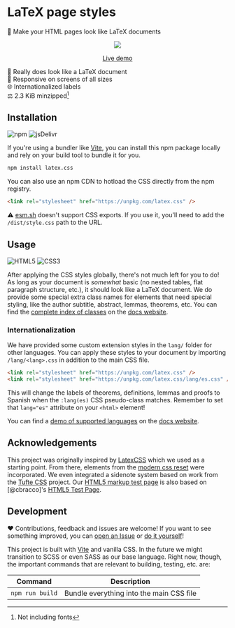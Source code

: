 # LaTeX page styles

🎨 Make your HTML pages look like LaTeX documents

<div align="center">

![](https://user-images.githubusercontent.com/61068799/216159720-9ddda0c2-a3c9-4ce9-972c-4338564aec00.png)

[Live demo](https://latex.now.sh/)

</div>

📄 Really does look like a LaTeX document \
📱 Responsive on screens of all sizes \
🌐 Internationalized labels \
⚖️ 2.3 KiB minzipped[^1]

## Installation

![npm](https://img.shields.io/static/v1?style=for-the-badge&message=npm&color=CB3837&logo=npm&logoColor=FFFFFF&label=)
![jsDelivr](https://img.shields.io/static/v1?style=for-the-badge&message=jsDelivr&color=E84D3D&logo=jsDelivr&logoColor=FFFFFF&label=)

If you're using a bundler like [Vite], you can install this npm package locally
and rely on your build tool to bundle it for you.

```sh
npm install latex.css
```

You can also use an npm CDN to hotload the CSS directly from the npm registry.

```html
<link rel="stylesheet" href="https://unpkg.com/latex.css" />
```

⚠️ [esm.sh] doesn't support CSS exports. If you use it, you'll need to add the
`/dist/style.css` path to the URL.

## Usage

![HTML5](https://img.shields.io/static/v1?style=for-the-badge&message=HTML5&color=E34F26&logo=HTML5&logoColor=FFFFFF&label=)
![CSS3](https://img.shields.io/static/v1?style=for-the-badge&message=CSS3&color=1572B6&logo=CSS3&logoColor=FFFFFF&label=)

After applying the CSS styles globally, there's not much left for you to do! As
long as your document is _somewhat_ basic (no nested tables, flat paragraph
structure, etc.), it should look like a LaTeX document. We do provide some
special extra class names for elements that need special styling, like the
author subtitle, abstract, lemmas, theorems, etc. You can find the [complete
index of classes] on the [docs website].

### Internationalization

We have provided some custom extension styles in the `lang/` folder for other
languages. You can apply these styles to your document by importing
`/lang/<lang>.css` in addition to the main CSS file.

```html
<link rel="stylesheet" href="https://unpkg.com/latex.css" />
<link rel="stylesheet" href="https://unpkg.com/latex.css/lang/es.css" />
```

This will change the labels of theorems, definitions, lemmas and proofs to
Spanish when the `:lang(es)` CSS pseudo-class matches. Remember to set that
`lang="es"` attribute on your `<html>` element!

You can find a [demo of supported languages] on the [docs website].

## Acknowledgements

This project was originally inspired by [LatexCSS] which we used as a starting
point. From there, elements from the [modern css reset] were incorporated. We
even integrated a sidenote system based on work from the [Tufte CSS] project.
Our [HTML5 markup test page] is also based on [@cbracco]'s [HTML5 Test Page].

## Development

❤️ Contributions, feedback and issues are welcome! If you want to see something
improved, you can [open an Issue] or [do it yourself]!

This project is built with [Vite] and vanilla CSS. In the future we might
transition to SCSS or even SASS as our base language. Right now, though, the
important commands that are relevant to building, testing, etc. are:

| Command         | Description                              |
| --------------- | ---------------------------------------- |
| `npm run build` | Bundle everything into the main CSS file |

[^1]: Not including fonts

<!-- prettier-ignore-start -->
[vite]: https://vitejs.dev/
[esm.sh]: https://esm.sh/
[complete index of classes]: https://latex.now.sh/#class-based-elements
[docs website]: https://latex.now.sh/
[demo of supported languages]: https://latex.now.sh/languages
[latexcss]: https://github.com/davidrzs/latexcss#readme
[modern css reset]: https://andy-bell.co.uk/a-modern-css-reset/
[html5 test page]: https://github.com/cbracco/html5-test-page#readme
[tufte css]: https://edwardtufte.github.io/tufte-css/
[html5 markup test page]: https://latex.now.sh/elements
[cbracco]: https://github.com/cbracco
[open an issue]: https://github.com/vincentdoerig/latex-css/issues/new
[do it yourself]: https://github.com/vincentdoerig/latex-css/blob/main/CONTRIBUTING.md
<!-- prettier-ignore-end -->
